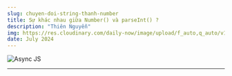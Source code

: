 ```yaml
---
slug: chuyen-doi-string-thanh-number
title: Sự khác nhau giữa Number() và parseInt() ?
description: "Thiên Nguyễn"
img: https://res.cloudinary.com/daily-now/image/upload/f_auto,q_auto/v1/posts/7780231f355aa6dc88ee31b3d360989c?_a=AQAEuiZ
date: July 2024
---
```


![Async JS](https://res.cloudinary.com/daily-now/image/upload/f_auto,q_auto/v1/posts/7780231f355aa6dc88ee31b3d360989c?_a=AQAEuiZ)

---
